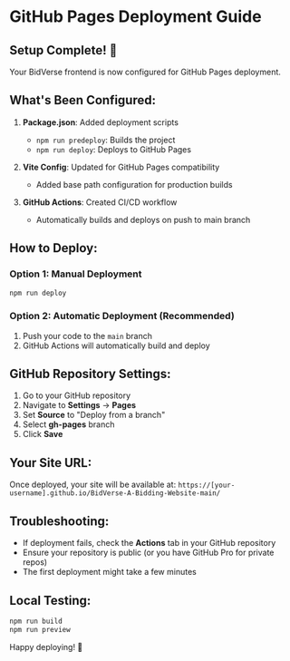# GitHub Pages Deployment Guide

## Setup Complete! 🎉

Your BidVerse frontend is now configured for GitHub Pages deployment.

## What's Been Configured:

1. **Package.json**: Added deployment scripts
   - `npm run predeploy`: Builds the project
   - `npm run deploy`: Deploys to GitHub Pages

2. **Vite Config**: Updated for GitHub Pages compatibility
   - Added base path configuration for production builds

3. **GitHub Actions**: Created CI/CD workflow
   - Automatically builds and deploys on push to main branch

## How to Deploy:

### Option 1: Manual Deployment
```bash
npm run deploy
```

### Option 2: Automatic Deployment (Recommended)
1. Push your code to the `main` branch
2. GitHub Actions will automatically build and deploy

## GitHub Repository Settings:

1. Go to your GitHub repository
2. Navigate to **Settings** → **Pages**
3. Set **Source** to "Deploy from a branch"
4. Select **gh-pages** branch
5. Click **Save**

## Your Site URL:
Once deployed, your site will be available at:
`https://[your-username].github.io/BidVerse-A-Bidding-Website-main/`

## Troubleshooting:

- If deployment fails, check the **Actions** tab in your GitHub repository
- Ensure your repository is public (or you have GitHub Pro for private repos)
- The first deployment might take a few minutes

## Local Testing:
```bash
npm run build
npm run preview
```

Happy deploying! 🚀 